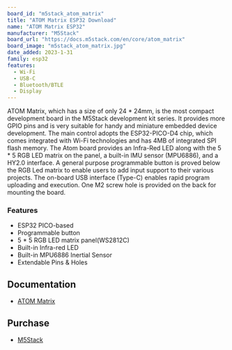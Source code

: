 ```yaml
---
board_id: "m5stack_atom_matrix"
title: "ATOM Matrix ESP32 Download"
name: "ATOM Matrix ESP32"
manufacturer: "M5Stack"
board_url: "https://docs.m5stack.com/en/core/atom_matrix"
board_image: "m5stack_atom_matrix.jpg"
date_added: 2023-1-31
family: esp32
features:
  - Wi-Fi
  - USB-C
  - Bluetooth/BTLE
  - Display
---
```


ATOM Matrix, which has a size of only 24 * 24mm, is the most compact development board in the M5Stack development kit series. It provides more GPIO pins and is very suitable for handy and miniature embedded device development. The main control adopts the ESP32-PICO-D4 chip, which comes integrated with Wi-Fi technologies and has 4MB of integrated SPI flash memory. The Atom board provides an Infra-Red LED along with the 5 * 5 RGB LED matrix on the panel, a built-in IMU sensor (MPU6886), and a HY2.0 interface. A general purpose programmable button is proved below the RGB Led matrix to enable users to add input support to their various projects. The on-board USB interface (Type-C) enables rapid program uploading and execution. One M2 screw hole is provided on the back for mounting the board.

### Features
- ESP32 PICO-based
- Programmable button
- 5 * 5 RGB LED matrix panel(WS2812C)
- Built-in Infra-red LED
- Built-in MPU6886 Inertial Sensor
- Extendable Pins & Holes

## Documentation

* [ATOM Matrix](https://docs.m5stack.com/en/core/atom_matrix)

## Purchase

* [M5Stack](https://shop.m5stack.com/collections/m5-controllers/products/atom-matrix-esp32-development-kit)